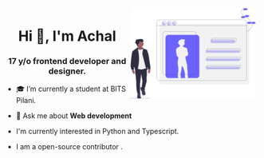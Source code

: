 <img src="profile.svg" width="50%" align="right">
<h1 align="center">Hi 👋, I'm Achal</h1>
<h3 align="center"> 17 y/o frontend developer and designer. </h3>

- 🎓 I’m currently a student at BITS Pilani.

- 💬 Ask me about **Web development**

- I'm currently interested in Python and Typescript.

- I am a open-source contributor .


<br />

